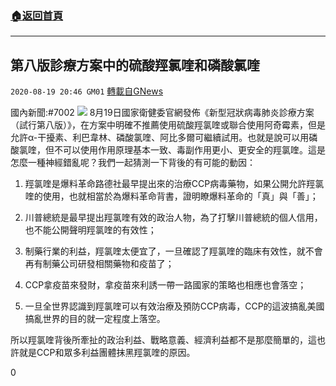 ###  [:house:返回首頁](https://github.com/ourhimalayas/txt)
---

## 第八版診療方案中的硫酸羥氯喹和磷酸氯喹
`2020-08-19 20:46 GM01` [轉載自GNews](https://gnews.org/zh-hant/303382/)

國內新聞:#7002
![](https://s3.amazonaws.com/gnews-media-offload/wp-content/uploads/2020/08/19202432/B9A03E1A-57F3-4B43-96E9-DBF5387BDCF8.jpeg)
8月19日國家衛健委官網發佈《新型冠狀病毒肺炎診療方案（試行第八版）》，在方案中明確不推薦使用硫酸羥氯喹或聯合使用阿奇霉素，但是允許α-干擾素、利巴韋林、磷酸氯喹、阿比多爾可繼續試用。也就是說可以用磷酸氯喹，但不可以使用作用原理基本一致、毒副作用更小、更安全的羥氯喹。這是怎麼一種神經錯亂呢？我們一起猜測一下背後的有可能的動因：

1. 羥氯喹是爆料革命路德社最早提出來的治療CCP病毒藥物，如果公開允許羥氯喹的使用，也就相當於為爆料革命背書，證明瞭爆料革命的「真」與「善」；

2. 川普總統是最早提出羥氯喹有效的政治人物，為了打擊川普總統的個人信用，也不能公開聲明羥氯喹的有效性；

3. 制藥行業的利益，羥氯喹太便宜了，一旦確認了羥氯喹的臨床有效性，就不會再有制藥公司研發相關藥物和疫苗了；

4. CCP拿疫苗來發財，拿疫苗來利誘一帶一路國家的策略也相應也會落空；

5. 一旦全世界認識到羥氯喹可以有效治療及預防CCP病毒，CCP的這波搞亂美國搞亂世界的目的就一定程度上落空。

所以羥氯喹背後所牽扯的政治利益、戰略意義、經濟利益都不是那麼簡單的，這也許就是CCP和眾多利益團體抹黑羥氯喹的原因。



0

